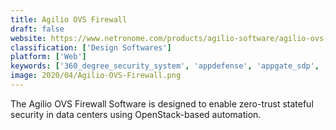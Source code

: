 ```yaml
---
title: Agilio OVS Firewall
draft: false 
website: https://www.netronome.com/products/agilio-software/agilio-ovs-firewall-software/
classification: ['Design Softwares']
platform: ['Web']
keywords: ['360_degree_security_system', 'appdefense', 'appgate_sdp', 'avi_vantage_platform', 'cisco_aci', 'cloudpassage', 'comodo_endpoint_protection', 'comodo_firewall', 'hytrust_cloud_control', 'ibm_secure_virtualization', 'illumio', 'junos_space_security_director', 'oxylabs', 'srx_firewalls', 'sonicwall', 'symantec_data_center_security', 'thales_data_encryption', 'trend_micro_deep_security', 'unomaly', 'watchguard', 'zscaler_internet_access', 'pfsense']
image: 2020/04/Agilio-OVS-Firewall.png
---
```

The Agilio OVS Firewall Software is designed to enable zero-trust stateful security in data centers using OpenStack-based automation.